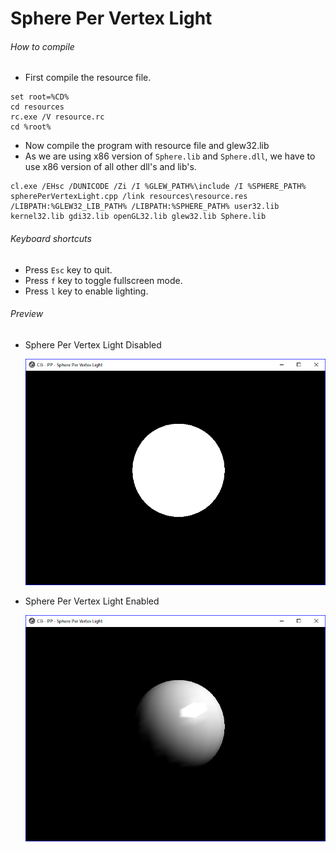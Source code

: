 # Sphere Per Vertex Light

###### How to compile

*   First compile the resource file.

```
set root=%CD%
cd resources
rc.exe /V resource.rc
cd %root%
```

*   Now compile the program with resource file and glew32.lib
*   As we are using x86 version of `Sphere.lib` and `Sphere.dll`, we have to use x86 version of all other dll's and lib's.

```
cl.exe /EHsc /DUNICODE /Zi /I %GLEW_PATH%\include /I %SPHERE_PATH% spherePerVertexLight.cpp /link resources\resource.res /LIBPATH:%GLEW32_LIB_PATH% /LIBPATH:%SPHERE_PATH% user32.lib kernel32.lib gdi32.lib openGL32.lib glew32.lib Sphere.lib
```

###### Keyboard shortcuts

*   Press `Esc` key to quit.
*   Press `f` key to toggle fullscreen mode.
*   Press `l` key to enable lighting.

###### Preview

*   Sphere Per Vertex Light Disabled

    ![spherePerVertexLightDisabled][spherepervertexlightdisabled-image]

*   Sphere Per Vertex Light Enabled

    ![spherePerVertexLightEnabled][spherepervertexlightenabled-image]

[//]: # "Image declaration"
[spherepervertexlightdisabled-image]: ./preview/spherePerVertexLightDisabled.png "Sphere Per Vertex Light Disabled"
[spherepervertexlightenabled-image]: ./preview/spherePerVertexLightEnabled.png "Sphere Per Vertex Light Enabled"
